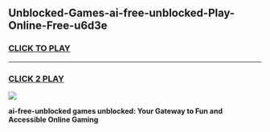 
## Unblocked-Games-ai-free-unblocked-Play-Online-Free-u6d3e
<h3>
<a href="https://premium76.site?title=ai-free-unblocked&ref=26A">CLICK TO PLAY</a></h3>
<hr>

<h3>
<a href="https://premium76.site?title=ai-free-unblocked&ref=26A">CLICK 2 PLAY</a>
  
</h3>

<a href="https://premium76.site?title=ai-free-unblocked&ref=26A"><img src="https://clearcache.store/games.png"></a>


**ai-free-unblocked games unblocked: Your Gateway to Fun and Accessible Online Gaming**
